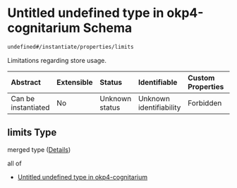 # Untitled undefined type in okp4-cognitarium Schema

```txt
undefined#/instantiate/properties/limits
```

Limitations regarding store usage.

| Abstract            | Extensible | Status         | Identifiable            | Custom Properties | Additional Properties | Access Restrictions | Defined In                                                                     |
| :------------------ | :--------- | :------------- | :---------------------- | :---------------- | :-------------------- | :------------------ | :----------------------------------------------------------------------------- |
| Can be instantiated | No         | Unknown status | Unknown identifiability | Forbidden         | Allowed               | none                | [okp4-cognitarium.json\*](schema/okp4-cognitarium.json "open original schema") |

## limits Type

merged type ([Details](okp4-cognitarium-instantiatemsg-properties-limits.md))

all of

*   [Untitled undefined type in okp4-cognitarium](okp4-cognitarium-instantiatemsg-properties-limits-allof-0.md "check type definition")
